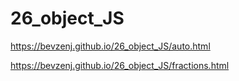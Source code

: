 # 26_object_JS
https://bevzenj.github.io/26_object_JS/auto.html

https://bevzenj.github.io/26_object_JS/fractions.html
